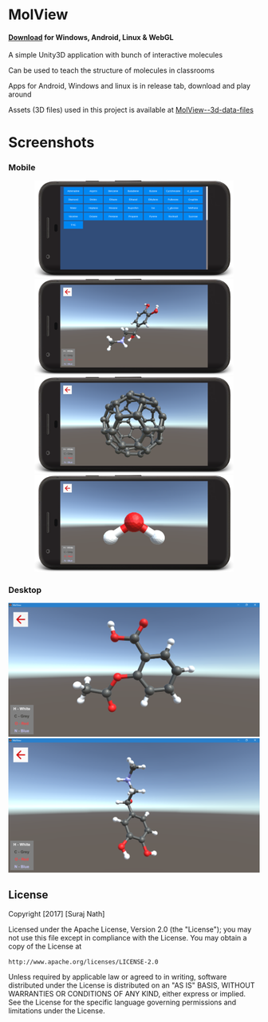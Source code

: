 # MolView
#### [Download](https://github.com/electron0zero/MolView/releases) for Windows, Android, Linux & WebGL

A simple Unity3D application with bunch of interactive molecules

Can be used to teach the structure of molecules in classrooms

Apps for Android, Windows and linux is in release tab, download and play around


Assets (3D files) used in this project is available at [MolView--3d-data-files](https://github.com/electron0zero/MolView--3d-data-files)

# Screenshots

### Mobile

<p align="center">
<img src="Screenshots/m1.png" width="400">
<img src="Screenshots/m2.png" width="400">
<img src="Screenshots/m3.png" width="400">
<img src="Screenshots/m4.png" width="400">
</p>

### Desktop

![Screen 1](/Screenshots/1.png)
![Screen 1](/Screenshots/2.png)


## License
Copyright [2017] [Suraj Nath]

Licensed under the Apache License, Version 2.0 (the "License");
you may not use this file except in compliance with the License.
You may obtain a copy of the License at

    http://www.apache.org/licenses/LICENSE-2.0

Unless required by applicable law or agreed to in writing, software
distributed under the License is distributed on an "AS IS" BASIS,
WITHOUT WARRANTIES OR CONDITIONS OF ANY KIND, either express or implied.
See the License for the specific language governing permissions and
limitations under the License.
